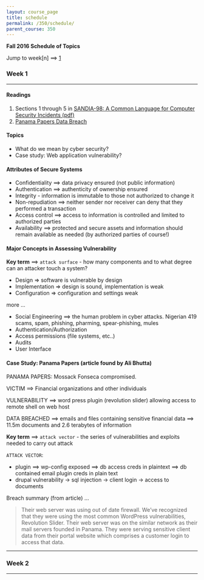 ```yaml
---
layout: course_page
title: schedule
permalink: /350/schedule/
parent_course: 350
---
```


**Fall 2016 Schedule of Topics**

Jump to week[n] ==> [1](#week-1)

### Week 1

---

#### Readings

1. Sections 1 through 5 in [SANDIA-98: A Common Language for Computer Security Incidents (pdf)](http://prod.sandia.gov/techlib/access-control.cgi/1998/988667.pdf)
2. [Panama Papers Data Breach](https://www.theguardian.com/news/2016/apr/03/what-you-need-to-know-about-the-panama-papers)

#### Topics

* What do we mean by cyber security?
* Case study: Web application vulnerability?

#### Attributes of Secure Systems

- Confidentiality ==> data privacy ensured (not public information)
- Authentication ==> authenticity of ownership ensured
- Integrity - information is immutable to those not authorized to change it
- Non-repudiation ==> neither sender nor receiver can deny that they performed a transaction
- Access control ==> access to information is controlled and limited to authorized parties
- Availability ==> protected and secure assets and information should remain available as needed (by authorized parties of course!)

#### Major Concepts in Assessing Vulnerability

**Key term** ==> ```attack surface``` - how many components and to what degree can an attacker touch a system?

- Design => software is vulnerable by design
- Implementation => design is sound, implementation is weak
- Configuration => configuration and settings weak

more ...

- Social Engineering ==> the human problem in cyber attacks. Nigerian 419 scams, spam, phishing, pharming, spear-phishing, mules
- Authentication/Authorization
- Access permissions (file systems, etc..)
- Audits
- User Interface

#### Case Study: Panama Papers (article found by Ali Bhutta)

PANAMA PAPERS: Mossack Fonseca compromised.  

VICTIM ==> Financial organizations and other individuals

VULNERABILITY ==> word press plugin (revolution slider) allowing access to remote shell on web host

DATA BREACHED ==> emails and files containing sensitive financial data ==> 11.5m documents and 2.6 terabytes of information

**Key term** ==> ```attack vector``` - the series of vulnerabilities and exploits needed to carry out attack

```ATTACK VECTOR```:

* plugin ==> wp-config exposed ==> db access creds in plaintext ==> db contained email plugin creds in plain text
* drupal vulnerability -> sql injection -> client login -> access to documents

Breach summary (from article) ...

>	Their web server was using out of date firewall.
>	We’ve recognized that they were using the most common WordPress vulnerabilities, Revolution Slider.
>	Their web server was on the similar network as their mail servers founded in Panama.
>	They were serving sensitive client data from their portal website which comprises a customer login to access that data.

---

### Week 2

---